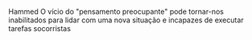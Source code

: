 Hammed
O vício do "pensamento preocupante" pode tornar-nos inabilitados para lidar com uma nova situação e incapazes de executar tarefas socorristas
